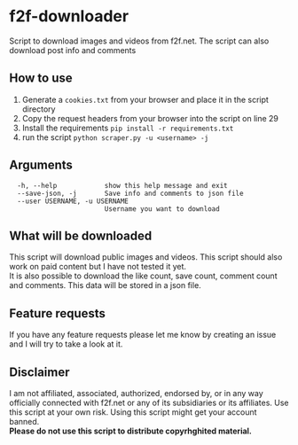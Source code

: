 # f2f-downloader
Script to download images and videos from f2f.net. The script can also download post info and comments 

## How to use  
1. Generate a `cookies.txt` from your browser and place it in the script directory  
2. Copy the request headers from your browser into the script on line 29  
3. Install the requirements `pip install -r requirements.txt`  
4. run the script `python scraper.py -u <username> -j`  

## Arguments
```
  -h, --help            show this help message and exit
  --save-json, -j       Save info and comments to json file
  --user USERNAME, -u USERNAME
                        Username you want to download
```

## What will be downloaded 
This script will download public images and videos. This script should also work on paid content but I have not tested it yet.  
It is also possible to download the like count, save count, comment count and comments. This data will be stored in a json file.

## Feature requests
If you have any feature requests please let me know by creating an issue and I will try to take a look at it.

## Disclaimer
I am not affiliated, associated, authorized, endorsed by, or in any way officially connected with f2f.net or any of its subsidiaries or its affiliates.
Use this script at your own risk. Using this script might get your account banned.  
**Please do not use this script to distribute copyrhghited material.**
